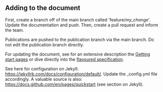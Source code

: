 ## Adding to the document

First, create a branch off of the main branch called 'feature/*my_change*'. Update the documentation and push. Then, create a pull request and inform the team.

Publications are pushed to the publication branch via the main branch. Do not edit the publication branch directly.

For updating the document, see for an extensive description the [Getting start pages](https://docs.github.com/en/get-started/writing-on-github/getting-started-with-writing-and-formatting-on-github/quickstart-for-writing-on-github) or dive directly into the [flavoured specification](https://github.github.com/gfm/).

See here for configuration on Jekyll: https://jekyllrb.com/docs/configuration/default/. Update the _config.yml file accordingly. A valuable source is also: https://docs.github.com/en/pages/quickstart (see section on Jekyll).


